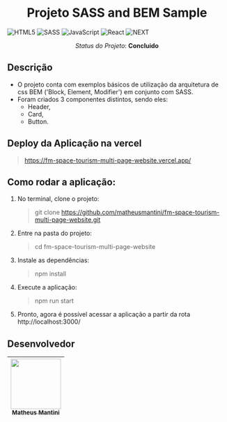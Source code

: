 <h1 align="center"> Projeto SASS and BEM Sample </h1>

![HTML5](https://img.shields.io/badge/html5-%23E34F26.svg?style=for-the-badge&logo=html5&logoColor=white)
![SASS](https://img.shields.io/badge/Sass-CC6699?style=for-the-badge&logo=sass&logoColor=white)
![JavaScript](https://img.shields.io/badge/javascript-%23323330.svg?style=for-the-badge&logo=javascript&logoColor=%23F7DF1E)
![React](https://img.shields.io/badge/react-%2320232a.svg?style=for-the-badge&logo=react&logoColor=%2361DAFB)
![NEXT](https://img.shields.io/badge/next%20js-000000?style=for-the-badge&logo=nextdotjs&logoColor=white)

<p align="center"><i>Status do Projeto</i>: <b>Concluido</b></p> 
    
## Descrição

- O projeto conta com exemplos básicos de utilização da arquitetura de css BEM ('Block, Element, Modifier') em conjunto com SASS.
- Foram criados 3 componentes distintos, sendo eles:
  - Header,
  - Card,
  - Button.

## Deploy da Aplicação na vercel

> https://fm-space-tourism-multi-page-website.vercel.app/

## Como rodar a aplicação:

1. No terminal, clone o projeto:

   > git clone https://github.com/matheusmantini/fm-space-tourism-multi-page-website.git

2. Entre na pasta do projeto:

   > cd fm-space-tourism-multi-page-website

3. Instale as dependências:

   > npm install

4. Execute a aplicação:

   > npm run start

5. Pronto, agora é possível acessar a aplicação a partir da rota http://localhost:3000/

## Desenvolvedor

| [<img src="https://avatars.githubusercontent.com/u/71985890?v=4" width=115 > <br> <sub> Matheus Mantini </sub>](https://www.linkedin.com/in/matheusmantini/) |
| :----------------------------------------------------------------------------------------------------------------------------------------------------------: |

